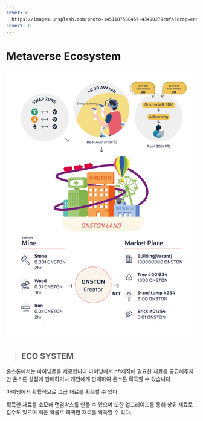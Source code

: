 ```yaml
---
cover: >-
  https://images.unsplash.com/photo-1451187580459-43490279c0fa?crop=entropy&cs=srgb&fm=jpg&ixid=MnwxOTcwMjR8MHwxfHNlYXJjaHwyfHx3b3JsZHxlbnwwfHx8fDE2MzkyNDk4MDA&ixlib=rb-1.2.1&q=85
coverY: 0
---
```


# Metaverse Ecosystem



![](<../../.gitbook/assets/image (5) (1).png>)

> ## ECO SYSTEM

온스톤에서는 마이닝존을 제공합니다 마이닝에서 nft제작에 필요한 재료를 공급해주지만 온스톤 상점에 판매하거나 개인에게 판매하여 온스톤 획득할 수 있습니다

&#x20;마이닝에서 확률적으로 고급 재료를 획득할 수 있다.

획득한 재료를 소모해 랜덤박스를 만들 수 있으며 또한 업그레이드를 통해 상위 재료로 갈수도 있으며 적은 확률로 희귀한 재료를 획득할 수 있다.
